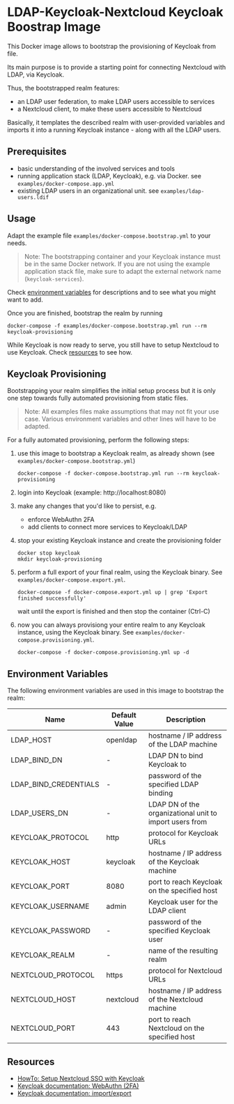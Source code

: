 # LDAP-Keycloak-Nextcloud Keycloak Boostrap Image

This Docker image allows to bootstrap the provisioning of Keycloak from file.

Its main purpose is to provide a starting point for connecting Nextcloud with LDAP, via Keycloak.

Thus, the bootstrapped realm features:

* an LDAP user federation, to make LDAP users accessible to services
* a Nextcloud client, to make these users accessible to Nextcloud

Basically, it templates the described realm with user-provided variables and imports it into a running Keycloak instance - along with all the LDAP users.

## Prerequisites

* basic understanding of the involved services and tools
* running application stack (LDAP, Keycloak), e.g. via Docker. see `examples/docker-compose.app.yml`
* existing LDAP users in an organizational unit. see `examples/ldap-users.ldif`

## Usage

Adapt the example file `examples/docker-compose.bootstrap.yml` to your needs.

>Note: The bootstrapping container and your Keycloak instance must be in the same Docker network.
If you are not using the example application stack file, make sure to adapt the external network name (`keycloak-services`).

Check [environment variables](#environment-variables) for descriptions and to see what you might want to add.

Once you are finished, bootstrap the realm by running

    docker-compose -f examples/docker-compose.bootstrap.yml run --rm keycloak-provisioning

While Keycloak is now ready to serve, you still have to setup Nextcloud to use Keycloak.
Check [resources](#resources) to see how.

## Keycloak Provisioning

Bootstrapping your realm simplifies the initial setup process but it is only one step towards fully automated provisioning from static files.

>Note: All examples files make assumptions that may not fit your use case.
Various environment variables and other lines will have to be adapted.

For a fully automated provisioning, perform the following steps:

1. use this image to bootstrap a Keycloak realm, as already shown (see `examples/docker-compose.bootstrap.yml`)

       docker-compose -f docker-compose.bootstrap.yml run --rm keycloak-provisioning

2. login into Keycloak (example: http://localhost:8080)
3. make any changes that you'd like to persist, e.g.

   * enforce WebAuthn 2FA
   * add clients to connect more services to Keycloak/LDAP

4. stop your existing Keycloak instance and create the provisioning folder

       docker stop keycloak
       mkdir keycloak-provisioning

5. perform a full export of your final realm, using the Keycloak binary. See `examples/docker-compose.export.yml`.

       docker-compose -f docker-compose.export.yml up | grep 'Export finished successfully'

   wait until the export is finished and then stop the container (Ctrl-C)

6. now you can always provisiong your entire realm to any Keycloak instance, using the Keycloak binary. See `examples/docker-compose.provisioning.yml`.

       docker-compose -f docker-compose.provisioning.yml up -d

## Environment Variables

The following environment variables are used in this image to bootstrap the realm:

Name | Default Value | Description
---- | ------------- | -----------
LDAP_HOST             | openldap  | hostname / IP address of the LDAP machine
LDAP_BIND_DN          | -         | LDAP DN to bind Keycloak to
LDAP_BIND_CREDENTIALS | -         | password of the specified LDAP binding
LDAP_USERS_DN         | -         | LDAP DN of the organizational unit to import users from
KEYCLOAK_PROTOCOL     | http      | protocol for Keycloak URLs
KEYCLOAK_HOST         | keycloak  | hostname / IP address of the Keycloak machine
KEYCLOAK_PORT         | 8080      | port to reach Keycloak on the specified host
KEYCLOAK_USERNAME     | admin     | Keycloak user for the LDAP client
KEYCLOAK_PASSWORD     | -         | password of the specified Keycloak user
KEYCLOAK_REALM        | -         | name of the resulting realm
NEXTCLOUD_PROTOCOL    | https     | protocol for Nextcloud URLs
NEXTCLOUD_HOST        | nextcloud | hostname / IP address of the Nextcloud machine
NEXTCLOUD_PORT        | 443       | port to reach Nextcloud on the specified host

## Resources

* [HowTo: Setup Nextcloud SSO with Keycloak](https://stackoverflow.com/questions/48400812/sso-with-saml-keycloak-and-nextcloud)
* [Keycloak documentation: WebAuthn (2FA)](https://www.keycloak.org/docs/latest/server_admin/index.html#_webauthn)
* [Keycloak documentation: import/export](https://www.keycloak.org/docs/latest/server_admin/index.html#_export_import)
